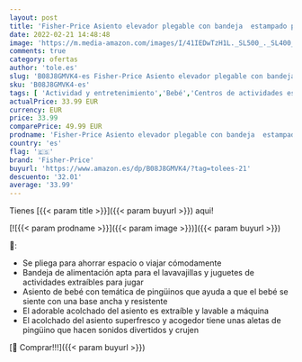 ```yaml
---
layout: post
title: 'Fisher-Price Asiento elevador plegable con bandeja  estampado pingüino  regalo para bebés hasta 11 kg  Mattel HBF27 '
date: 2022-02-21 14:48:48
image: 'https://m.media-amazon.com/images/I/41IEDwTzH1L._SL500_._SL400_.jpg'
comments: true
category: ofertas
author: 'tole.es'
slug: 'B08J8GMVK4-es Fisher-Price Asiento elevador plegable con bandeja...'
sku: 'B08J8GMVK4-es'
tags: [ 'Actividad y entretenimiento','Bebé','Centros de actividades estáticos para bebés','bebés','fisher-price', ]
actualPrice: 33.99 EUR
currency: EUR
price: 33.99
comparePrice: 49.99 EUR
prodname: 'Fisher-Price Asiento elevador plegable con bandeja  estampado pingüino  regalo para bebés hasta 11 kg  Mattel HBF27 '
country: 'es'
flag: '🇪🇸'
brand: 'Fisher-Price'
buyurl: 'https://www.amazon.es/dp/B08J8GMVK4/?tag=tolees-21'
descuento: '32.01'
average: '33.99'
---
```


Tienes [{{< param title >}}]({{< param buyurl >}}) aqui!

[![{{< param prodname >}}]({{< param image >}})]({{< param buyurl >}})

🔎:

- Se pliega para ahorrar espacio o viajar cómodamente
- Bandeja de alimentación apta para el lavavajillas y juguetes de actividades extraíbles para jugar
- Asiento de bebé con temática de pingüinos que ayuda a que el bebé se siente con una base ancha y resistente
- El adorable acolchado del asiento es extraíble y lavable a máquina
- El acolchado del asiento superfresco y acogedor tiene unas aletas de pingüino que hacen sonidos divertidos y crujen

[🛒 Comprar!!!]({{< param buyurl >}})
